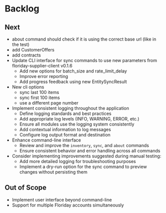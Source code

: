 # Backlog

## Next

* about command should check if it is using the correct base url (like in the test)
* add CustomerOffers
* add contracts
* Update CLI interface for sync commands to use new parameters from floriday-supplier-client v0.1.6
  * Add new options for batch_size and rate_limit_delay
  * Improve error reporting
  * Add progress feedback using new EntitySyncResult
* New cli options
  * sync last 100 items
  * sync first 100 items
  * use a different page number
* Implement consistent logging throughout the application
  * Define logging standards and best practices
  * Add appropriate log levels (INFO, WARNING, ERROR, etc.)
  * Ensure all modules use the logging system consistently
  * Add contextual information to log messages
  * Configure log output format and destination
* Enhance command-line interface
  * Review and improve the `inventory`, `sync`, and `about` commands
  * Ensure consistent behavior and error handling across all commands
* Consider implementing improvements suggested during manual testing:
  * Add more detailed logging for troubleshooting purposes
  * Implement a dry-run option for the sync command to preview changes without persisting them

## Out of Scope

* Implement user interface beyond command-line
* Support for multiple Floriday accounts simultaneously
